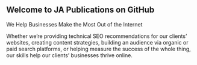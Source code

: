 ## Welcome to JA Publications on GitHub

We Help Businesses Make the Most Out of the Internet
 

Whether we’re providing technical SEO recommendations for our clients’ websites, creating content strategies, building an audience via organic or paid search platforms, or helping measure the success of the whole thing, our skills help our clients’ businesses thrive online.



